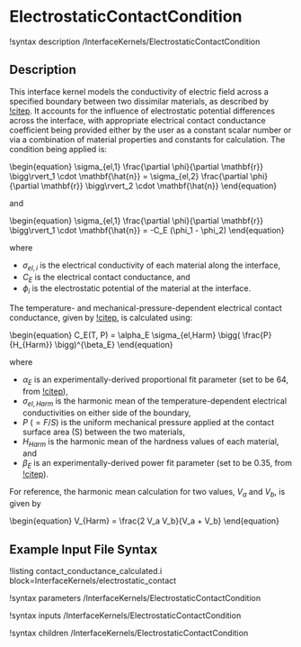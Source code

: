 # ElectrostaticContactCondition

!syntax description /InterfaceKernels/ElectrostaticContactCondition

## Description

This interface kernel models the conductivity of electric field across a specified
boundary between two dissimilar materials, as described by [!citep](cincotti2007sps).
It accounts for the influence of electrostatic potential differences across the
interface, with appropriate electrical contact conductance coefficient
being provided either by the user as a constant scalar number or via a combination
of material properties and constants for calculation. The condition being applied is:

\begin{equation}
  \sigma_{el,1} \frac{\partial \phi}{\partial \mathbf{r}} \bigg\rvert_1 \cdot \mathbf{\hat{n}} = \sigma_{el,2} \frac{\partial \phi}{\partial \mathbf{r}} \bigg\rvert_2 \cdot \mathbf{\hat{n}}
\end{equation}

and

\begin{equation}
  \sigma_{el,1} \frac{\partial \phi}{\partial \mathbf{r}} \bigg\rvert_1 \cdot \mathbf{\hat{n}} = -C_E (\phi_1 - \phi_2)
\end{equation}

where

- $\sigma_{el, i}$ is the electrical conductivity of each material along the interface,
- $C_E$ is the electrical contact conductance, and
- $\phi_i$ is the electrostatic potential of the material at the interface.

The temperature- and mechanical-pressure-dependent electrical contact conductance, given by [!citep](babu2001contactresistance), is calculated using:

\begin{equation}
  C_E(T, P) = \alpha_E \sigma_{el,Harm} \bigg( \frac{P}{H_{Harm}} \bigg)^{\beta_E}
\end{equation}

where

- $\alpha_E$ is an experimentally-derived proportional fit parameter (set to be 64, from [!citep](cincotti2007sps)),
- $\sigma_{el,Harm}$ is the harmonic mean of the temperature-dependent electrical conductivities on either side of the boundary,
- $P$ ($=F/S$) is the uniform mechanical pressure applied at the contact surface area (S) between the two materials,
- $H_{Harm}$ is the harmonic mean of the hardness values of each material, and
- $\beta_E$ is an experimentally-derived power fit parameter (set to be 0.35, from [!citep](cincotti2007sps)).

For reference, the harmonic mean calculation for two values, $V_a$ and $V_b$, is given by

\begin{equation}
  V_{Harm} = \frac{2 V_a V_b}{V_a + V_b}
\end{equation}

## Example Input File Syntax

!listing contact_conductance_calculated.i block=InterfaceKernels/electrostatic_contact


!syntax parameters /InterfaceKernels/ElectrostaticContactCondition

!syntax inputs /InterfaceKernels/ElectrostaticContactCondition

!syntax children /InterfaceKernels/ElectrostaticContactCondition

